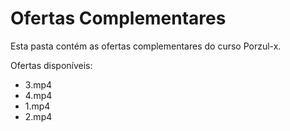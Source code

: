 # Ofertas Complementares

Esta pasta contém as ofertas complementares do curso Porzul-x.

Ofertas disponíveis:
- 3.mp4
- 4.mp4
- 1.mp4
- 2.mp4